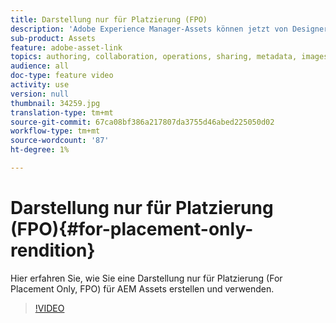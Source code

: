 ```yaml
---
title: Darstellung nur für Platzierung (FPO)
description: 'Adobe Experience Manager-Assets können jetzt von Designern und Kreativanwendern in ihren bevorzugten Adobe Creative Cloud-Desktop-Anwendungen verwendet werden. Adobe Asset Link Extension for Adobe Creative Cloud Enterprise erweitert die Funktionalität zum Suchen und Durchsuchen, Sortieren, Vorschau, Hochladen von Assets, Auschecken, Ändern, Einchecken und Ansicht von Metadaten von AEM Assets in Creative Cloud-Tools wie Adobe Photoshop, InDesign und Illustrator. '
sub-product: Assets
feature: adobe-asset-link
topics: authoring, collaboration, operations, sharing, metadata, images, operations, renditions
audience: all
doc-type: feature video
activity: use
version: null
thumbnail: 34259.jpg
translation-type: tm+mt
source-git-commit: 67ca08bf386a217807da3755d46abed225050d02
workflow-type: tm+mt
source-wordcount: '87'
ht-degree: 1%

---
```



# Darstellung nur für Platzierung (FPO){#for-placement-only-rendition}

Hier erfahren Sie, wie Sie eine Darstellung nur für Platzierung (For Placement Only, FPO) für AEM Assets erstellen und verwenden.

>[!VIDEO](https://video.tv.adobe.com/v/34259/?quality=12)